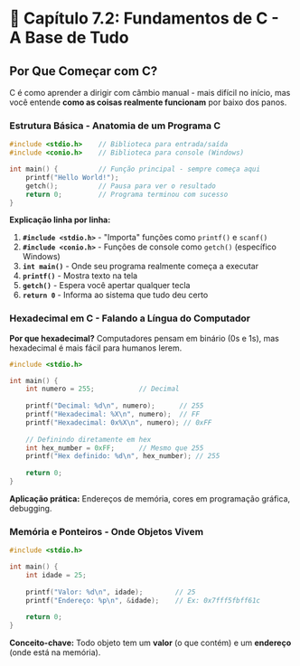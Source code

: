 # 🔧 **Capítulo 7.2: Fundamentos de C - A Base de Tudo**

## Por Que Começar com C?

C é como aprender a dirigir com câmbio manual - mais difícil no início, mas você entende **como as coisas realmente funcionam** por baixo dos panos.

### Estrutura Básica - Anatomia de um Programa C

```c
#include <stdio.h>    // Biblioteca para entrada/saída
#include <conio.h>    // Biblioteca para console (Windows)

int main() {          // Função principal - sempre começa aqui
    printf("Hello World!");
    getch();          // Pausa para ver o resultado
    return 0;         // Programa terminou com sucesso
}
```

**Explicação linha por linha:**

1. **`#include <stdio.h>`** - "Importa" funções como `printf()` e `scanf()`
2. **`#include <conio.h>`** - Funções de console como `getch()` (específico Windows)
3. **`int main()`** - Onde seu programa realmente começa a executar
4. **`printf()`** - Mostra texto na tela
5. **`getch()`** - Espera você apertar qualquer tecla
6. **`return 0`** - Informa ao sistema que tudo deu certo

### Hexadecimal em C - Falando a Língua do Computador

**Por que hexadecimal?** Computadores pensam em binário (0s e 1s), mas hexadecimal é mais fácil para humanos lerem.

```c
#include <stdio.h>

int main() {
    int numero = 255;           // Decimal
    
    printf("Decimal: %d\n", numero);      // 255
    printf("Hexadecimal: %X\n", numero);  // FF
    printf("Hexadecimal: 0x%X\n", numero); // 0xFF
    
    // Definindo diretamente em hex
    int hex_number = 0xFF;      // Mesmo que 255
    printf("Hex definido: %d\n", hex_number); // 255
    
    return 0;
}
```

**Aplicação prática:** Endereços de memória, cores em programação gráfica, debugging.

### Memória e Ponteiros - Onde Objetos Vivem

```c
#include <stdio.h>

int main() {
    int idade = 25;
    
    printf("Valor: %d\n", idade);        // 25
    printf("Endereço: %p\n", &idade);    // Ex: 0x7fff5fbff61c
    
    return 0;
}
```

**Conceito-chave:** Todo objeto tem um **valor** (o que contém) e um **endereço** (onde está na memória).

